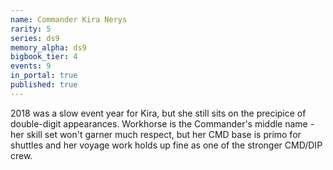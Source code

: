 ```yaml
---
name: Commander Kira Nerys
rarity: 5
series: ds9
memory_alpha: ds9
bigbook_tier: 4
events: 9
in_portal: true
published: true
---
```


2018 was a slow event year for Kira, but she still sits on the precipice of double-digit appearances. Workhorse is the Commander's middle name - her skill set won't garner much respect, but her CMD base is primo for shuttles and her voyage work holds up fine as one of the stronger CMD/DIP crew.
